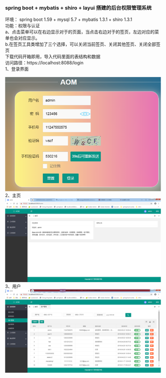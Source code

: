 ### spring boot + mybatis + shiro + layui 搭建的后台权限管理系统
环境：
spring boot 1.59 + mysql 5.7 + mybatis 1.3.1 + shiro 1.3.1
<br/>功能：权限与认证
<br/>   a、点击菜单可以在右边显示对于的页面，当点击右边对于的签页，左边对应的菜单也会对应显示。
<br/>   b.在签页工具类增加了三个选择，可以关闭当前签页、关闭其他签页、关闭全部签页
<br/>下载代码开箱即用，导入代码里面的表结构和数据
<br/> 访问路径：https://localhost:8088/login
<br/>1、登录界面<br/>
<br/>![Image text](https://raw.githubusercontent.com/hhchcl/manage/master/src/main/resources/static/screenShots/login.png)
<br/>2、主页
![Image text](https://raw.githubusercontent.com/hhchcl/manage/master/src/main/resources/static/screenShots/home.png)
<br/>3、用户
![Image text](https://github.com/hhchcl/manage/blob/master/src/main/resources/static/screenShots/user.png)
